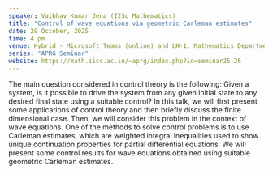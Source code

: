 ```yaml
---
speaker: Vaibhav Kumar Jena (IISc Mathematics)
title: "Control of wave equations via geometric Carleman estimates"
date: 29 October, 2025
time: 4 pm
venue: Hybrid - Microsoft Teams (online) and LH-1, Mathematics Department
series: "APRG Seminar"
website: https://math.iisc.ac.in/~aprg/index.php?id=seminar25-26
---
```


The main question considered in control theory is the following: Given a system, is it possible to drive the system from any given initial state to any desired final state
using a suitable control? In this talk, we will first present some applications of control theory and then briefly discuss the finite dimensional case. Then, we will
consider this problem in the context of wave equations. One of the methods to solve control problems is to use Carleman estimates, which are weighted integral inequalities
used to show unique continuation properties for partial differential equations. We will present some control results for wave equations obtained using suitable geometric
Carleman estimates.
